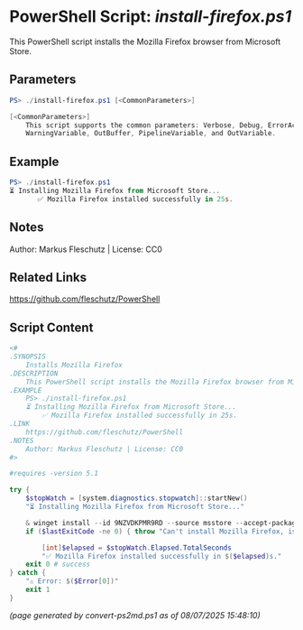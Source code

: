 PowerShell Script: *install-firefox.ps1*
===================================

This PowerShell script installs the Mozilla Firefox browser from Microsoft Store.

Parameters
----------
```powershell
PS> ./install-firefox.ps1 [<CommonParameters>]

[<CommonParameters>]
    This script supports the common parameters: Verbose, Debug, ErrorAction, ErrorVariable, WarningAction, 
    WarningVariable, OutBuffer, PipelineVariable, and OutVariable.
```

Example
-------
```powershell
PS> ./install-firefox.ps1
⏳ Installing Mozilla Firefox from Microsoft Store...
       ✅ Mozilla Firefox installed successfully in 25s.

```

Notes
-----
Author: Markus Fleschutz | License: CC0

Related Links
-------------
https://github.com/fleschutz/PowerShell

Script Content
--------------
```powershell
<#
.SYNOPSIS
	Installs Mozilla Firefox
.DESCRIPTION
	This PowerShell script installs the Mozilla Firefox browser from Microsoft Store.
.EXAMPLE
	PS> ./install-firefox.ps1
	⏳ Installing Mozilla Firefox from Microsoft Store...
        ✅ Mozilla Firefox installed successfully in 25s.
.LINK
	https://github.com/fleschutz/PowerShell
.NOTES
	Author: Markus Fleschutz | License: CC0
#>

#requires -version 5.1

try {
	$stopWatch = [system.diagnostics.stopwatch]::startNew()
	"⏳ Installing Mozilla Firefox from Microsoft Store..."

	& winget install --id 9NZVDKPMR9RD --source msstore --accept-package-agreements --accept-source-agreements
	if ($lastExitCode -ne 0) { throw "Can't install Mozilla Firefox, is it already installed?" }

        [int]$elapsed = $stopWatch.Elapsed.TotalSeconds
        "✅ Mozilla Firefox installed successfully in $($elapsed)s."
	exit 0 # success
} catch {
	"⚠️ Error: $($Error[0])"
	exit 1
}
```

*(page generated by convert-ps2md.ps1 as of 08/07/2025 15:48:10)*

